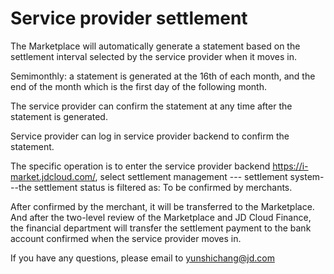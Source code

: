 # Service provider settlement
 

The Marketplace will automatically generate a statement based on the settlement interval selected by the service provider when it moves in.

Semimonthly: a statement is generated at the 16th of each month, and the end of the month which is the first day of the following month.

The service provider can confirm the statement at any time after the statement is generated.

 

Service provider can log in service provider backend to confirm the statement.

The specific operation is to enter the service provider backend https://i-market.jdcloud.com/, select settlement management --- settlement system---the settlement status is filtered as: To be confirmed by merchants.

After confirmed by the merchant, it will be transferred to the Marketplace. And after the two-level review of the Marketplace and JD Cloud Finance, the financial department will transfer the settlement payment to the bank account confirmed when the service provider moves in.

 

If you have any questions, please email to yunshichang@jd.com
